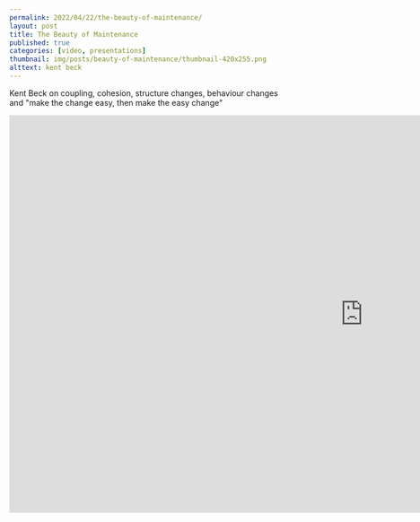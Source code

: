 ```yaml
---
permalink: 2022/04/22/the-beauty-of-maintenance/
layout: post
title: The Beauty of Maintenance
published: true
categories: [video, presentations]
thumbnail: img/posts/beauty-of-maintenance/thumbnail-420x255.png
alttext: kent beck
---
```


Kent Beck on coupling, cohesion, structure changes, behaviour changes and "make the change easy, then make the easy change"

<iframe width="1260" height="709" src="https://www.youtube.com/embed/3gib0hKYjB0" title="YouTube video player" frameborder="0" allow="accelerometer; autoplay; clipboard-write; encrypted-media; gyroscope; picture-in-picture" allowfullscreen></iframe>
